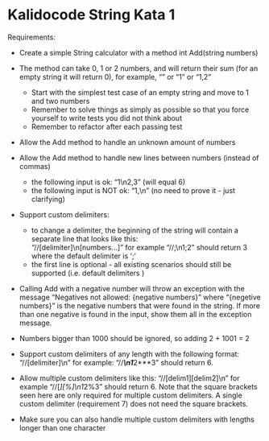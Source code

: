 # Kalidocode String Kata 1

Requirements:
- Create a simple String calculator with a method int Add(string numbers)

- The method can take 0, 1 or 2 numbers, and will return their sum (for an empty string it will return 0), for example, “” or “1” or “1,2”
	- Start with the simplest test case of an empty string and move to 1 and two numbers
	- Remember to solve things as simply as possible so that you force yourself to write tests you did not think about
	- Remember to refactor after each passing test
- Allow the Add method to handle an unknown amount of numbers
- Allow the Add method to handle new lines between numbers (instead of commas)
	- the following input is ok: “1\n2,3”  (will equal 6)
	- the following input is NOT ok: “1,\n” (no need to prove it - just clarifying)
- Support custom delimiters:
	- to change a delimiter, the beginning of the string will contain a separate line that looks like this:   
              “//[delimiter]\n[numbers…]” for example “//;\n1;2” should return 3 where the default delimiter is ‘;’
	- the first line is optional - all existing scenarios should still be supported (i.e. default delimiters )
- Calling Add with a negative number will throw an exception with the message “Negatives not allowed: {negative numbers}” where “{negetive numbers}” is the negative numbers that were found in the string. If more than one negative is found in the input, show them all in the exception message.
- Numbers bigger than 1000 should be ignored, so adding 2 + 1001  = 2
- Support custom delimiters of any length with the following format:  “//[delimiter]\n” for example: “//***\n1***2***3” should return 6.
- Allow multiple custom delimiters like this:  “//[delim1][delim2]\n” for example “//[*][%]\n1*2%3” should return 6. Note that the square brackets seen here are only required for multiple custom delimiters. A single custom delimiter (requirement 7) does not need the square brackets.
- Make sure you can also handle multiple custom delimiters with lengths longer than one character
